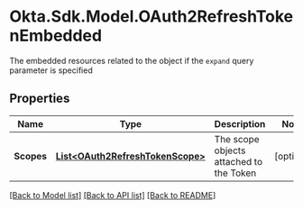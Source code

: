 # Okta.Sdk.Model.OAuth2RefreshTokenEmbedded
The embedded resources related to the object if the `expand` query parameter is specified

## Properties

Name | Type | Description | Notes
------------ | ------------- | ------------- | -------------
**Scopes** | [**List&lt;OAuth2RefreshTokenScope&gt;**](OAuth2RefreshTokenScope.md) | The scope objects attached to the Token | [optional] 

[[Back to Model list]](../README.md#documentation-for-models) [[Back to API list]](../README.md#documentation-for-api-endpoints) [[Back to README]](../README.md)

